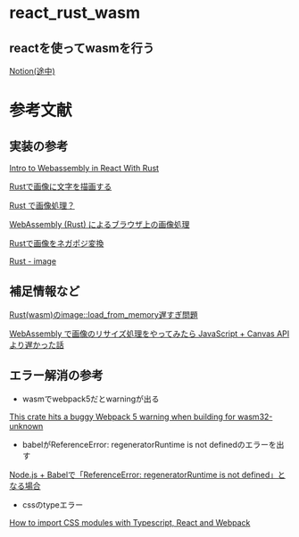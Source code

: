 # react_rust_wasm

## reactを使ってwasmを行う

[Notion(途中)](https://solstice-save-d11.notion.site/react-wasm-8278b24c3e354f41812492a439638783)

# 参考文献
## 実装の参考
[Intro to Webassembly in React With Rust](https://medium.com/swlh/intro-to-webassembly-in-react-with-rust-d067408231b9)

[Rustで画像に文字を描画する](https://zenn.dev/corocn/articles/69a6735c10ce4f)

[Rust で画像処理？](https://qiita.com/RotaryKer/items/a9897ddccdd0d8e0a1c2)

[WebAssembly (Rust) によるブラウザ上の画像処理](https://qiita.com/toyohisa/items/6e9336ff5a86911369ef)

[Rustで画像をネガポジ変換](https://doitu.info/blog/5badf7568dbc7a000fc280c6)

[Rust - image](https://docs.rs/image/latest/image/)

## 補足情報など

[Rust(wasm)のimage::load_from_memory遅すぎ問題](https://zenn.dev/dozo/articles/14bc23b488c95a)

[WebAssembly で画像のリサイズ処理をやってみたら JavaScript + Canvas API より遅かった話](https://qiita.com/yokra9/items/f9e98a9b47fe2d1234b0)

## エラー解消の参考

- wasmでwebpack5だとwarningが出る

[This crate hits a buggy Webpack 5 warning when building for wasm32-unknown](https://github.com/rust-random/getrandom/issues/224)

- babelがReferenceError: regeneratorRuntime is not definedのエラーを出す

[Node.js + Babelで「ReferenceError: regeneratorRuntime is not defined」となる場合](https://www.aizulab.com/blog/referenceerror-regeneratorruntime-is-not-defined/)

- cssのtypeエラー

[How to import CSS modules with Typescript, React and Webpack](https://stackoverflow.com/questions/41336858/how-to-import-css-modules-with-typescript-react-and-webpack)